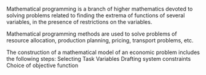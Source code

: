 Mathematical programming is a branch of higher mathematics devoted to solving problems related to finding the extrema of functions of several variables, in the presence of restrictions on the variables.

Mathematical programming methods are used to solve problems of resource allocation, production planning, pricing, transport problems, etc.

The construction of a mathematical model of an economic problem includes the following steps:
Selecting Task Variables
Drafting system constraints
Choice of objective function
